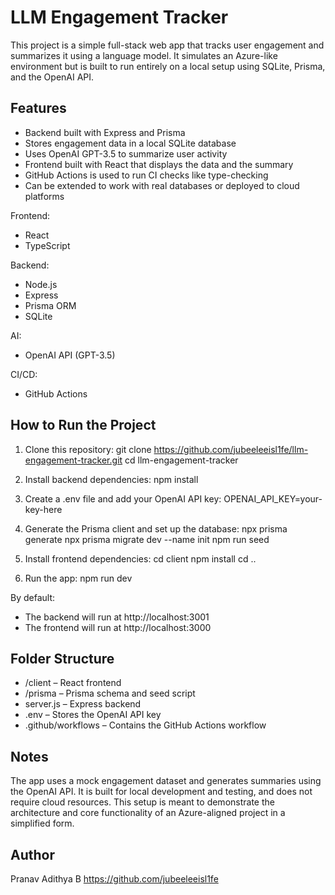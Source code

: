 # LLM Engagement Tracker

This project is a simple full-stack web app that tracks user engagement and summarizes it using a language model. It simulates an Azure-like environment but is built to run entirely on a local setup using SQLite, Prisma, and the OpenAI API.

## Features

- Backend built with Express and Prisma
- Stores engagement data in a local SQLite database
- Uses OpenAI GPT-3.5 to summarize user activity
- Frontend built with React that displays the data and the summary
- GitHub Actions is used to run CI checks like type-checking
- Can be extended to work with real databases or deployed to cloud platforms



Frontend:
- React
- TypeScript

Backend:
- Node.js
- Express
- Prisma ORM
- SQLite

AI:
- OpenAI API (GPT-3.5)

CI/CD:
- GitHub Actions

## How to Run the Project

1. Clone this repository:
   git clone https://github.com/jubeeleeisl1fe/llm-engagement-tracker.git
   cd llm-engagement-tracker

2. Install backend dependencies:
   npm install

3. Create a .env file and add your OpenAI API key:
   OPENAI_API_KEY=your-key-here

4. Generate the Prisma client and set up the database:
   npx prisma generate
   npx prisma migrate dev --name init
   npm run seed

5. Install frontend dependencies:
   cd client
   npm install
   cd ..

6. Run the app:
   npm run dev

By default:
- The backend will run at http://localhost:3001
- The frontend will run at http://localhost:3000

## Folder Structure

- /client – React frontend
- /prisma – Prisma schema and seed script
- server.js – Express backend
- .env – Stores the OpenAI API key
- .github/workflows – Contains the GitHub Actions workflow

## Notes

The app uses a mock engagement dataset and generates summaries using the OpenAI API. It is built for local development and testing, and does not require cloud resources. This setup is meant to demonstrate the architecture and core functionality of an Azure-aligned project in a simplified form.

## Author

Pranav Adithya B
https://github.com/jubeeleeisl1fe
